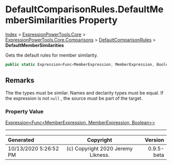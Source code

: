 ﻿# DefaultComparisonRules.DefaultMemberSimilarities Property

[Index](../index.md) > [ExpressionPowerTools.Core](ExpressionPowerTools.Core.a.md) > [ExpressionPowerTools.Core.Comparisons](ExpressionPowerTools.Core.Comparisons.n.md) > [DefaultComparisonRules](ExpressionPowerTools.Core.Comparisons.DefaultComparisonRules.cs.md) > **DefaultMemberSimilarities**

Gets the default rules for member similarity.

```csharp
public static Expression<Func<MemberExpression, MemberExpression, Boolean>> DefaultMemberSimilarities { get; }
```

## Remarks

The the types must be similar. Names and declarity types must be equal.
            If the expression is not `null` , the source must be part of the
            target.

### Property Value

 [Expression&lt;Func&lt;MemberExpression, MemberExpression, Boolean>>](https://docs.microsoft.com/dotnet/api/system.linq.expressions.expression-1) 


---

| Generated | Copyright | Version |
| :-- | :-: | --: |
| 10/13/2020 5:26:52 PM | (c) Copyright 2020 Jeremy Likness. | 0.9.5-beta |
